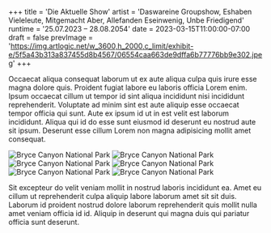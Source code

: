 +++
title = 'Die Aktuelle Show'
artist = 'Daswareine Groupshow, Eshaben Vieleleute, Mitgemacht Aber, Allefanden Eseinwenig, Unbe Friedigend'
runtime = '25.07.2023 – 28.08.2054'
date = 2023-03-15T11:00:00-07:00
draft = false
prevImage = 'https://img.artlogic.net/w_3600,h_2000,c_limit/exhibit-e/5f5a43b313a837455d8b4567/06554caa663de9dffa6b77776bb9e302.jpeg'
+++

Occaecat aliqua consequat laborum ut ex aute aliqua culpa quis irure esse magna dolore quis. Proident fugiat labore eu laboris officia Lorem enim. Ipsum occaecat cillum ut tempor id sint aliqua incididunt nisi incididunt reprehenderit. Voluptate ad minim sint est aute aliquip esse occaecat tempor officia qui sunt. Aute ex ipsum id ut in est velit est laborum incididunt. Aliqua qui id do esse sunt eiusmod id deserunt eu nostrud aute sit ipsum. Deserunt esse cillum Lorem non magna adipisicing mollit amet consequat.

![Bryce Canyon National Park](bryce-canyon.jpg)
![Bryce Canyon National Park](bryce-canyon.jpg)
![Bryce Canyon National Park](bryce-canyon.jpg)
![Bryce Canyon National Park](bryce-canyon.jpg)
![Bryce Canyon National Park](bryce-canyon.jpg)
![Bryce Canyon National Park](bryce-canyon.jpg)

Sit excepteur do velit veniam mollit in nostrud laboris incididunt ea. Amet eu cillum ut reprehenderit culpa aliquip labore laborum amet sit sit duis. Laborum id proident nostrud dolore laborum reprehenderit quis mollit nulla amet veniam officia id id. Aliquip in deserunt qui magna duis qui pariatur officia sunt deserunt.
